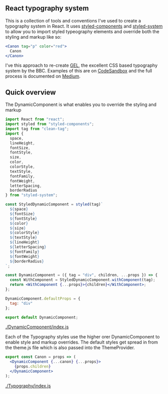 ## React typography system
This is a collection of tools and conventions I've used to create a typography system in React. It uses [styled-components](https://www.styled-components.com/) and [styled-system](https://github.com/jxnblk/styled-system/) to allow you to import styled typeography elements and override both the styling and markup like so: 

```jsx
<Canon tag="p" color="red">
  Canon
</Canon>
```

I've this approach to re-create [GEL](http://bbc.co.uk/gel/guidelines/typography), the excellent CSS based typography system by the BBC. 
Examples of this are on [CodeSandbox](https://codesandbox.io/s/kw89ro5y2r) and the full process is documented on [Medium](https://medium.com/p/f9d1c8e16d55/). 

## Quick overview

The DynamicComponent is what enables you to override the styling and markup

```jsx
import React from "react";
import styled from "styled-components";
import tag from "clean-tag";
import {
  space,
  lineHeight,
  fontSize,
  fontStyle,
  size,
  color,
  colorStyle,
  textStyle,
  fontFamily,
  fontWeight,
  letterSpacing,
  borderRadius
} from "styled-system";

const StyledDynamicComponent = styled(tag)`
  ${space}
  ${fontSize}
  ${fontStyle}
  ${color}
  ${size}
  ${colorStyle}
  ${textStyle}
  ${lineHeight}
  ${letterSpacing}
  ${fontFamily}
  ${fontWeight}
  ${borderRadius}
`;

const DynamicComponent = ({ tag = "div", children, ...props }) => {
  const WithComponent = StyledDynamicComponent.withComponent(tag);
  return <WithComponent {...props}>{children}</WithComponent>;
};

DynamicComponent.defaultProps = {
  tag: "div"
};

export default DynamicComponent;
```
[./DynamicComponent/index.js](https://github.com/Jezfx/typography-system/blob/master/src/DynamicComponent/index.js)

Each of the Typography styles use the higher orer DynamicComponent to enable style and markup overrides. The default styles get spread in from the theme.js file which is also passed into the ThemeProvider. 


```jsx
export const Canon = props => (
  <DynamicComponent {...canon} {...props}>
    {props.children}
  </DynamicComponent>
);
```
[./Typography/index.js](https://github.com/Jezfx/typography-system/blob/master/src/Typography/index.js)
